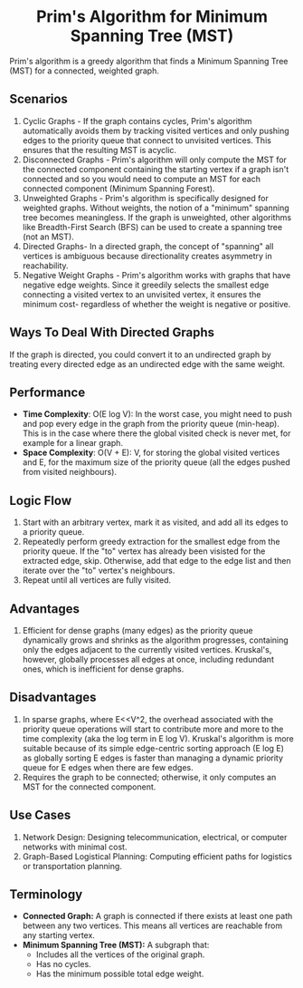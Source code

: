 <h1 align="center">Prim's Algorithm for Minimum Spanning Tree (MST)</h1>

Prim's algorithm is a greedy algorithm that finds a Minimum Spanning Tree (MST) for a connected, weighted graph.

## Scenarios
1. Cyclic Graphs - If the graph contains cycles, Prim's algorithm automatically avoids them by tracking visited vertices and only pushing edges to the priority queue that connect to unvisited vertices. This ensures that the resulting MST is acyclic.
2. Disconnected Graphs - Prim's algorithm will only compute the MST for the connected component containing the starting vertex if a graph isn't connected and so you would need to compute an MST for each connected component (Minimum Spanning Forest).
3. Unweighted Graphs - Prim's algorithm is specifically designed for weighted graphs. Without weights, the notion of a "minimum" spanning tree becomes meaningless. If the graph is unweighted, other algorithms like Breadth-First Search (BFS) can be used to create a spanning tree (not an MST).
4. Directed Graphs- In a directed graph, the concept of "spanning" all vertices is ambiguous because directionality creates asymmetry in reachability.
5. Negative Weight Graphs - Prim's algorithm works with graphs that have negative edge weights. Since it greedily selects the smallest edge connecting a visited vertex to an unvisited vertex, it ensures the minimum cost- regardless of whether the weight is negative or positive.

## Ways To Deal With Directed Graphs
If the graph is directed, you could convert it to an undirected graph by treating every directed edge as an undirected edge with the same weight.

## Performance
- **Time Complexity**: O(E log V): In the worst case, you might need to push and pop every edge in the graph from the priority queue (min-heap). This is in the case where there the global visited check is never met, for example for a linear graph.
- **Space Complexity**: O(V + E): V, for storing the global visited vertices and E, for the maximum size of the priority queue (all the edges pushed from visited neighbours).

## Logic Flow
1. Start with an arbitrary vertex, mark it as visited, and add all its edges to a priority queue.
2. Repeatedly perform greedy extraction for the smallest edge from the priority queue. If the "to" vertex has already been visisted for the extracted edge, skip. Otherwise, add that edge to the edge list and then iterate over the "to" vertex's neighbours.
3. Repeat until all vertices are fully visited.

## Advantages
1. Efficient for dense graphs (many edges) as the priority queue dynamically grows and shrinks as the algorithm progresses, containing only the edges adjacent to the currently visited vertices. Kruskal's, however, globally processes all edges at once, including redundant ones, which is inefficient for dense graphs.

## Disadvantages
1. In sparse graphs, where E<<V^2, the overhead associated with the priority queue operations will start to contribute more and more to the time complexity (aka the log term in E log V). Kruskal's algorithm is more suitable because of its simple edge-centric sorting approach (E log E) as globally sorting E edges is faster than managing a dynamic priority queue for E edges when there are few edges.
2. Requires the graph to be connected; otherwise, it only computes an MST for the connected component.

## Use Cases
1. Network Design: Designing telecommunication, electrical, or computer networks with minimal cost.
2. Graph-Based Logistical Planning: Computing efficient paths for logistics or transportation planning.

## Terminology
- **Connected Graph:** A graph is connected if there exists at least one path between any two vertices. This means all vertices are reachable from any starting vertex.
- **Minimum Spanning Tree (MST):** A subgraph that:
	- Includes all the vertices of the original graph.
	- Has no cycles.
	- Has the minimum possible total edge weight.
